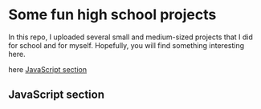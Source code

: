 # Some fun high school projects

In this repo, I uploaded several small and medium-sized projects that I did for school and for myself. Hopefully, you will find something interesting here.

here [JavaScript section](https://github.com/cmcshnik/some-fun-high-school-projects/blob/main/README.md#javascript-section)

## JavaScript section 

